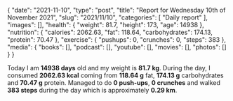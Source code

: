 {
    "date": "2021-11-10",
    "type": "post",
    "title": "Report for Wednesday 10th of November 2021",
    "slug": "2021\/11\/10",
    "categories": [
        "Daily report"
    ],
    "images": [],
    "health": {
        "weight": 81.7,
        "height": 173,
        "age": 14938
    },
    "nutrition": {
        "calories": 2062.63,
        "fat": 118.64,
        "carbohydrates": 174.13,
        "protein": 70.47
    },
    "exercise": {
        "pushups": 0,
        "crunches": 0,
        "steps": 383
    },
    "media": {
        "books": [],
        "podcast": [],
        "youtube": [],
        "movies": [],
        "photos": []
    }
}

Today I am <strong>14938 days</strong> old and my weight is <strong>81.7 kg</strong>. During the day, I consumed <strong>2062.63 kcal</strong> coming from <strong>118.64 g</strong> fat, <strong>174.13 g</strong> carbohydrates and <strong>70.47 g</strong> protein. Managed to do <strong>0 push-ups</strong>, <strong>0 crunches</strong> and walked <strong>383 steps</strong> during the day which is approximately <strong>0.29 km</strong>.